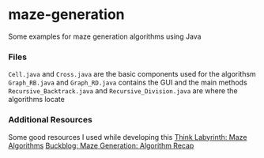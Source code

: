 # maze-generation
Some examples for maze generation algorithms using Java

### Files
`Cell.java` and `Cross.java` are the basic components used for the algorithsm
`Graph_RB.java` and `Graph_RD.java` contains the GUI and the main methods
`Recursive_Backtrack.java` and `Recursive_Division.java` are where the algorithms locate

### Additional Resources
Some good resources I used while developing this
[Think Labyrinth: Maze Algorithms](http://www.astrolog.org/labyrnth/algrithm.htm "List of algorithms and description")
[Buckblog: Maze Generation: Algorithm Recap](http://weblog.jamisbuck.org/2011/2/3/maze-generation-sidewinder-algorithm "More detailed explaination and some exmaple code (not in Java)")
